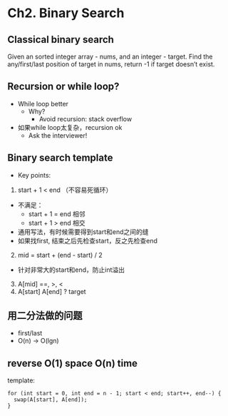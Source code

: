 # Ch2. Binary Search

## Classical binary search
Given an sorted integer array - nums, and an integer - target. Find the any/first/last position of target in nums, return -1 if target doesn’t exist.

## Recursion or while loop?
* While loop better
  - Why?
    - Avoid recursion: stack overflow
* 如果while loop太复杂，recursion ok
  - Ask the interviewer!

## Binary search template
* Key points:
1. start + 1 < end （不容易死循环）
  - 不满足：
    - start + 1 = end 相邻
    - start + 1 > end 相交
  - 通用写法，有时候需要得到start和end之间的缝
  - 如果找first, 结束之后先检查start，反之先检查end
2. mid = start + (end - start) / 2
  - 针对非常大的start和end，防止int溢出
3. A[mid] ==, >, <
4. A[start] A[end] ? target

## 用二分法做的问题
* first/last
* O(n) -> O(lgn)

## reverse O(1) space O(n) time
template:
```
for (int start = 0, int end = n - 1; start < end; start++, end--) {
  swap(A[start], A[end]);
}
```
